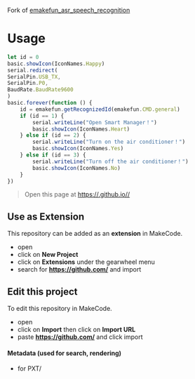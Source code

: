 Fork of [emakefun_asr_speech_recognition](https://github.com/emakefun-makecode-extensions/emakefun_asr_speech_recognition)  
# Usage
```typescript
let id = 0
basic.showIcon(IconNames.Happy)
serial.redirect(
SerialPin.USB_TX,
SerialPin.P0,
BaudRate.BaudRate9600
)
basic.forever(function () {
    id = emakefun.getRecognizedId(emakefun.CMD.general)
    if (id == 1) {
        serial.writeLine("Open Smart Manager！")
        basic.showIcon(IconNames.Heart)
    } else if (id == 2) {
        serial.writeLine("Turn on the air conditioner！")
        basic.showIcon(IconNames.Yes)
    } else if (id == 3) {
        serial.writeLine("Turn off the air conditioner！")
        basic.showIcon(IconNames.No)
    }
})
```


> Open this page at [https://.github.io//](https://.github.io//)

## Use as Extension

This repository can be added as an **extension** in MakeCode.

* open []()
* click on **New Project**
* click on **Extensions** under the gearwheel menu
* search for **https://github.com/** and import

## Edit this project

To edit this repository in MakeCode.

* open []()
* click on **Import** then click on **Import URL**
* paste **https://github.com/** and click import

#### Metadata (used for search, rendering)

* for PXT/
<script src="https://makecode.com/gh-pages-embed.js"></script><script>makeCodeRender("{{ site.makecode.home_url }}", "{{ site.github.owner_name }}/{{ site.github.repository_name }}");</script>
